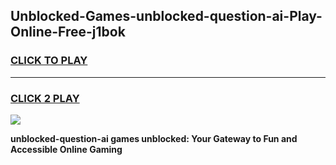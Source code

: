 
## Unblocked-Games-unblocked-question-ai-Play-Online-Free-j1bok
<h3>
<a href="https://premium76.site?title=unblocked-question-ai&ref=26A">CLICK TO PLAY</a></h3>
<hr>

<h3>
<a href="https://premium76.site?title=unblocked-question-ai&ref=26A">CLICK 2 PLAY</a>
  
</h3>

<a href="https://premium76.site?title=unblocked-question-ai&ref=26A"><img src="https://clearcache.store/games.png"></a>


**unblocked-question-ai games unblocked: Your Gateway to Fun and Accessible Online Gaming**
